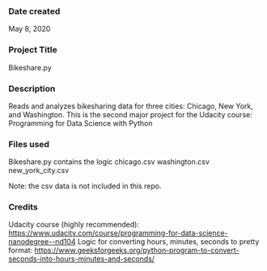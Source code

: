 ### Date created
May 8, 2020

### Project Title
Bikeshare.py

### Description
Reads and analyzes bikesharing data for three cities: Chicago, New York, and Washington.
This is the second major project for the Udacity course: Programming for Data Science with Python

### Files used
Bikeshare.py contains the logic
chicago.csv
washington.csv
new_york_city.csv

Note: the csv data is not included in this repo.

### Credits
Udacity course (highly recommended): https://www.udacity.com/course/programming-for-data-science-nanodegree--nd104
Logic for converting hours, minutes, seconds to pretty format: https://www.geeksforgeeks.org/python-program-to-convert-seconds-into-hours-minutes-and-seconds/
